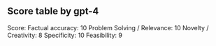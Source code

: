 ## Score table by gpt-4
Score: 
Factual accuracy: 10
Problem Solving / Relevance: 10
Novelty / Creativity: 8
Specificity: 10
Feasibility: 9